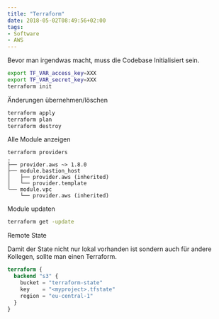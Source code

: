 ```yaml
---
title: "Terraform"
date: 2018-05-02T08:49:56+02:00
tags:
- Software
- AWS
---
```


Bevor man irgendwas macht, muss die Codebase Initialisiert sein.

``` bash
export TF_VAR_access_key=XXX
export TF_VAR_secret_key=XXX
terraform init
```

Änderungen übernehmen/löschen

``` bash
terraform apply
terraform plan
terraform destroy
```

Alle Module anzeigen

```
terraform providers
.
├── provider.aws ~> 1.8.0
├── module.bastion_host
│   ├── provider.aws (inherited)
│   └── provider.template
└── module.vpc
    └── provider.aws (inherited)
```

Module updaten

``` bash
terraform get -update
```

Remote State

Damit der State nicht nur lokal vorhanden ist sondern auch für andere
Kollegen, sollte man einen Terraform.

``` terraform
terraform {
  backend "s3" {
    bucket = "terraform-state"
    key    = "<myproject>.tfstate"
    region = "eu-central-1"
  }
}
```